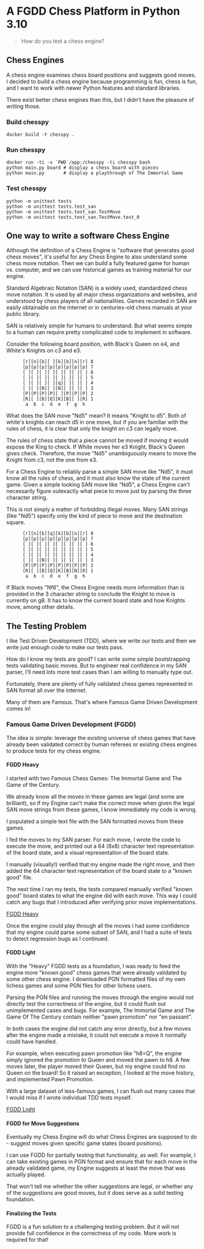 # A FGDD Chess Platform in Python 3.10

> How do you test a chess engine?

## Chess Engines

A chess engine examines chess board positions and suggests good moves. I decided to build a chess engine
because programming is fun, chess is fun, and I want to work with newer Python features and standard libraries.  

There exist better chess engines than this, but I didn't have the pleasure of writing those.

### Build chesspy

    docker build -t chesspy .

### Run chesspy

    docker run -ti -v `PWD`/app:/chesspy -ti chesspy bash
    python main.py board # display a chess board with pieces
    python main.py       # display a playthrough of The Immortal Game

### Test chesspy
    
    python -m unittest tests
    python -m unittest tests.test_san
    python -m unittest tests.test_san.TestMove
    python -m unittest tests.test_san.TestMove.test_0
    

## One way to write a software Chess Engine

Although the definition of a Chess Engine is "software that generates good chess moves", it's useful
for any Chess Engine to also understand some chess move notation. Then we can build a fully featured 
game for human vs. computer, and we can use historical games as training material for our engine.

Standard Algebraic Notation (SAN) is a widely used, standardized chess move notation. It is used by all
major chess organizations and websites, and understood by chess players of all nationalities. Games recorded
in SAN are easily obtainable on the internet or in centuries-old chess manuals at your public library.

SAN is relatively simple for humans to understand. But what seems simple to a human can require pretty
complicated code to implement in software.

Consider the following board position, with Black's Queen on e4, and White's Knights on c3 and e3.

```       
      [r][n][b][ ][k][b][n][r] 8
      [p][p][p][p][p][p][p][p] 7
      [ ][ ][ ][ ][ ][ ][ ][ ] 6
      [ ][ ][ ][ ][ ][ ][ ][ ] 5
      [ ][ ][ ][ ][q][ ][ ][ ] 4
      [ ][ ][N][ ][N][ ][ ][ ] 3
      [P][P][P][P][ ][P][P][P] 2
      [R][ ][B][Q][K][B][ ][R] 1
       a  b  c  d  e  f  g  h
```

What does the SAN move "Nd5" mean? It means "Knight to d5". Both of white's knights can reach d5 in one move,
but if you are familiar with the rules of chess, it is clear that only the knight on c3 can legally move.

The rules of chess state that a piece cannot be moved if moving it would expose the King to check. If 
White moves her e3 Knight, Black's Queen gives check. Therefore, the move "Nd5" unambiguously means to 
move the Knight from c3, not the one from e3.

For a Chess Engine to reliably parse a simple SAN move like "Nd5", it must know all the rules of chess, and it must 
also know the state of the current game. Given a simple looking SAN move like "Nd5", a Chess Engine can't necessarily
figure outexactly what piece to move just by parsing the three character string. 

This is not simply a matter of forbidding illegal moves. Many SAN strings (like "Nd5") specify only 
the kind of piece to move and the destination square. 

```       
      [r][n][b][q][k][b][n][r] 8
      [p][p][p][p][p][p][p][p] 7
      [ ][ ][ ][ ][ ][ ][ ][ ] 6
      [ ][ ][ ][ ][ ][ ][ ][ ] 5
      [ ][ ][ ][ ][ ][ ][ ][ ] 4
      [ ][ ][N][ ][ ][ ][ ][ ] 3
      [P][P][P][P][P][P][P][P] 2
      [R][ ][B][Q][K][B][N][R] 1
       a  b  c  d  e  f  g  h
```

If Black moves "Nf6", the Chess Engine needs more information than is provided in the 3 character string
to conclude the Knight to move is currently on g8. It has to know the current board state and how Knights move, 
among other details.

## The Testing Problem

I like Test Driven Development (TDD), where we write our tests and then we write just enough code to make our tests pass.

How do I know my tests are good? I can write some simple bootstrapping tests validating basic moves. But to
engineer real confidence in my SAN parser, I'll need lots more test cases than I am willing to manually
type out.

Fortunately, there are plenty of fully validated chess games represented in SAN format all over the internet.

Many of them are Famous. That's where Famous Game Driven Development comes in!


### Famous Game Driven Development (FGDD)

The idea is simple: leverage the existing universe of chess games that have already been validated correct
by human referees or existing chess engines to produce tests for my chess engine.

#### FGDD Heavy

I started with two Famous Chess Games: The Immortal Game and The Game of the Century.

We already know all the moves in these games are legal (and some are brilliant), so if my Engine can't
make the correct move when given the legal SAN move strings from these games, I know immediately my code
is wrong.

I populated a simple text file with the SAN formatted moves from these games.

I fed the moves to my SAN parser. For each move, I wrote the code to execute the move, and printed out 
a 64 (8x8) character text representation of the board state, and a visual representation of the board state.

I manually (visually!) verified that my engine made the right move, and then added the 64 character 
text representation of the board state to a "known good" file.

The next time I ran my tests, the tests compared manually verified "known good" board states to what the 
engine did with each move. This way I could catch any bugs that I introduced after verifying prior
move implementations.

[FGDD Heavy](app/tests/test_game.py#L92)

Once the engine could play through all the moves I had some confidence that my engine could parse some
subset of SAN, and I had a suite of tests to detect regression bugs as I continued.

#### FGDD Light

With the "Heavy" FGDD tests as a foundation, I was ready to feed the engine more "known good" chess games
that were already validated by some other chess engine. I downloaded PGN formatted files of my own lichess
games and some PGN files for other lichess users.

Parsing the PGN files and running the moves through the engine would not directly test the correctness
of the engine, but it could flush out unimplemented cases and bugs. For example, The Immortal Game and 
The Game Of The Century contain neither "pawn promotion" nor "en passant". 

In both cases the engine did not catch any error directly, but a few moves after the engine made a mistake,
it could not execute a move it normally could have handled.

For example, when executing pawn promotion like "h8=Q", the engine simply ignored the promotion to Queen 
and moved the pawn to h8. A few moves later, the player moved their Queen, but my engine could find no
Queen on the board! So it raised an exception, I looked at the move history, and implemented Pawn Promotion.

With a large dataset of less-famous games, I can flush out many cases that I would miss if I wrote
individual TDD tests myself.

[FGDD Light](app/tests/test_pgn.py)

#### FGDD for Move Suggestions

Eventually my Chess Engine will do what Chess Engines are supposed to do - suggest moves given specific
game states (board positions).

I can use FGDD for partially testing that functionality, as well. For example, I can take existing games
in PGN format and ensure that for each move in the already validated game, my Engine suggests at least
the move that was actually played.

That won't tell me whether the other suggestions are legal, or whether any of the suggestions are good
moves, but it does serve as a solid testing foundation.

#### Finalizing the Tests

FGDD is a fun solution to a challenging testing problem. But it will not provide full confidence in the
correctness of my code. More work is required for that!

